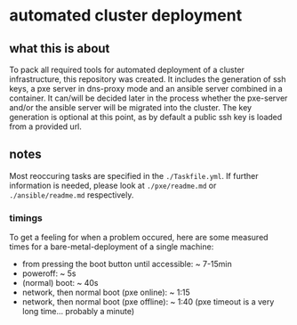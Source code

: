 # automated cluster deployment

## what this is about
To pack all required tools for automated deployment of a cluster infrastructure, this repository was created. It includes the generation of ssh keys, a pxe server in dns-proxy mode and an ansible server combined in a container.
It can/will be decided later in the process whether the pxe-server and/or the ansible server will be migrated into the cluster.
The key generation is optional at this point, as by default a public ssh key is loaded from a provided url.

## notes
Most reoccuring tasks are specified in the ```./Taskfile.yml```.
If further information is needed, please look at ```./pxe/readme.md``` or ```./ansible/readme.md``` respectively.

### timings
To get a feeling for when a problem occured, here are some measured times for a bare-metal-deployment of a single machine:
- from pressing the boot button until accessible: ~ 7-15min
- poweroff: ~ 5s
- (normal) boot: ~ 40s
- network, then normal boot (pxe online): ~ 1:15
- network, then normal boot (pxe offline): ~ 1:40 (pxe timeout is a very long time... probably a minute)
